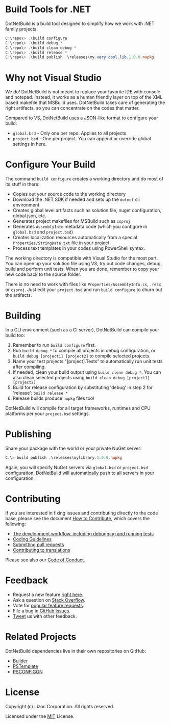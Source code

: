 Build Tools for .NET
====================
DotNetBuild is a build tool designed to simplify how we work with .NET family projects.

```powershell
C:\repo\> .\build configure
C:\repo\> .\build debug *
C:\repo\> .\build clean debug *
C:\repo\> .\build release *
C:\repo\> .\build publish .\releases\my.very.cool.lib.1.0.0.nupkg
```


Why not Visual Studio
=====================
We do! DotNetBuild is not meant to replace your favorite IDE with console and notepad. Instead, it works as a human friendly layer on top of the XML based makefile that MSBuild uses. 
DotNetBuild takes care of generating the right artifacts, so you can concentrate on the codes that matter.

Compared to VS, DotNetBuild uses a JSON-like format to configure your build:

* `global.bsd`  - Only one per repo. Applies to all projects.
* `project.bsd` - One per project. You can append or override global settings in here.


Configure Your Build
====================
The command `build configure` creates a working directory and do most of its stuff in there:

* Copies out your source code to the working directory
* Download the .NET SDK if needed and sets up the `dotnet` cli environment
* Creates global level artifacts such as solution file, nuget configuration, global.json, etc.
* Generates project makefiles for MSBuild such as `csproj`
* Generates `AssemblyInfo` metadata code (which you configure in `global.bsd` and `project.bsd`)
* Creates localization resources automatically from a special `Properties/StringData.txt` file in your project.
* Process text templates in your codes using PowerShell syntax.

The working directory is compatible with Visual Studio for the most part. You can open up your solution file using VS, try out code changes, debug, build and perform unit tests. When you are 
done, remember to copy your new code back to the source folder.

There is no need to work with files like `Properties/AssemblyInfo.cs`, `.resx` or `csproj`. Just edit your `project.bsd` and run `build configure` to churn out the artifacts.


Building
========
In a CLI environment (such as a CI server), DotNetBuild can compile your build too:

1. Remember to run `build configure` first.
2. Run `build debug *` to compile all projects in debug configuration, or `build debug [project1] [project2]` to compile selected projects.
3. Name your test projects "[project].Tests" to automatically run unit tests after compiling.
4. If needed, clean your build output using `build clean debug *`. You can also clean selected projects using `build clean debug [project1] [project2]`
5. Build for release configuration by substituting 'debug' in step 2 for 'release': `build release *`
6. Release builds produce `nupkg` files too!

DotNetBuild will compile for all target frameworks, runtimes and CPU platforms per your `project.bsd` settings.


Publishing
==========
Share your package with the world or your private NuGet server: 

```powershell
C:\> build publish .\releases\mylibrary.1.0.0.nupkg
```

Again, you will specify NuGet servers via `global.bsd` or `project.bsd` configuration. DotNetBuild will automatically push to all servers in your configuration.


Contributing
============
If you are interested in fixing issues and contributing directly to the code base,
please see the document [How to Contribute](https://buildcenter.github.io/how-to-contribute.md), which covers the following:

* [The development workflow, including debugging and running tests](https://buildcenter.github.io/how-to-contribute.md#development-workflow)
* [Coding Guidelines](https://buildcenter.github.io/coding-guidelines.md)
* [Submitting pull requests](https://buildcenter.github.io/how-to-contribute.md#pull-requests)
* [Contributing to translations](https://buildcenter.github.io/how-to-contribute.md#translations)

Please see also our [Code of Conduct](https://buildcenter.github.io/code-of-conduct.md).


Feedback
========
* Request a new feature [right here](https://buildcenter.github.io/how-to-contribute).
* Ask a question on [Stack Overflow](https://stackoverflow.com/questions/tagged/dotnetbuild).
* Vote for [popular feature requests](https://github.com/buildcenter/DotNetBuild/issues?q=is%3Aopen+is%3Aissue+label%3Afeature-request+sort%3Areactions-%2B1-desc).
* File a bug in [GitHub Issues](https://github.com/buildcenter/DotNetBuild/issues).
* [Tweet](https://twitter.com/lizoc) us with other feedback.

Related Projects
================
DotNetBuild dependencies live in their own repositories on GitHub:
* [Builder](https://www.github.com/buildcenter/Builder)
* [PSTemplate](https://www.github.com/buildcenter/PSTemplate)
* [PSCONFIGON](https://www.github.com/buildcenter/PSConfigon)


License
=======
Copyright (c) Lizoc Corporation. All rights reserved.

Licensed under the [MIT](LICENSE) License.
